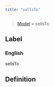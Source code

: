 ```yaml
---
title: "sellsTo"
---
```


> [Model](../../) > sellsTo

## Label

### English
sellsTo


## Definition



    
